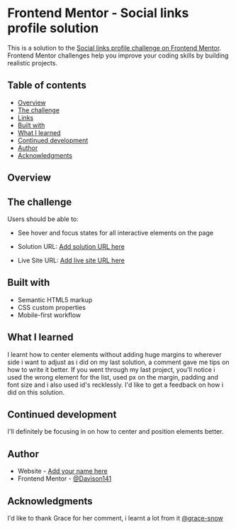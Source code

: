 # Frontend Mentor - Social links profile solution

This is a solution to the [Social links profile challenge on Frontend Mentor](https://www.frontendmentor.io/challenges/social-links-profile-UG32l9m6dQ). Frontend Mentor challenges help you improve your coding skills by building realistic projects. 

## Table of contents

  - [Overview](#overview)
  - [The challenge](#the-challenge)
  - [Links](#links)
  - [Built with](#built-with)
  - [What I learned](#what-i-learned)
  - [Continued development](#continued-development)
  - [Author](#author)
  - [Acknowledgments](#acknowledgments)


## Overview


## The challenge

Users should be able to:

- See hover and focus states for all interactive elements on the page

- Solution URL: [Add solution URL here](https://your-solution-url.com)
- Live Site URL: [Add live site URL here](https://your-live-site-url.com)

## Built with

- Semantic HTML5 markup
- CSS custom properties
- Mobile-first workflow

## What I learned

I learnt how to center elements without adding huge margins to wherever side i want to adjust as i did on my last solution, a comment gave me tips on how to write it better. If you went through my last project, you'll notice i used the wrong element for the list, used px on the margin, padding and font size and i also used id's recklessly. I'd like to get a feedback on how i did on this solution.  

## Continued development

I'll definitely be focusing in on how to center and position elements better.


## Author

- Website - [Add your name here](https://www.your-site.com)
- Frontend Mentor - [@Davison141](https://www.frontendmentor.io/profile/Davison141)

## Acknowledgments

I'd like to thank Grace for her comment, i learnt a lot from it [@grace-snow](https://www.frontendmentor.io/profile/grace-snow)